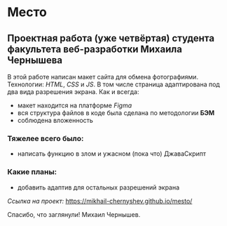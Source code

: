 # Место
## Проектная работа (уже четвёртая) студента факультета веб-разработки Михаила Чернышева
В этой работе написан макет сайта для обмена фотографиями. Технологии: *HTML*, *CSS* и *JS*. 
В том числе страница адаптирована под два вида разрешения экрана. 
Как и всегда: 
- макет находится на платформе *Figma*
- вся структура файлов в коде была сделана по методологии  **БЭМ**
- соблюдена вложенность

### Тяжелее всего было:
- написать функцию в злом и ужасном (пока что) ДжаваСкрипт
### Какие планы:
- добавить адаптив для остальных разрешений экрана

*Ссылка на проект:*  https://mikhail-chernyshev.github.io/mesto/

Спасибо, что заглянули! Михаил Чернышев.
